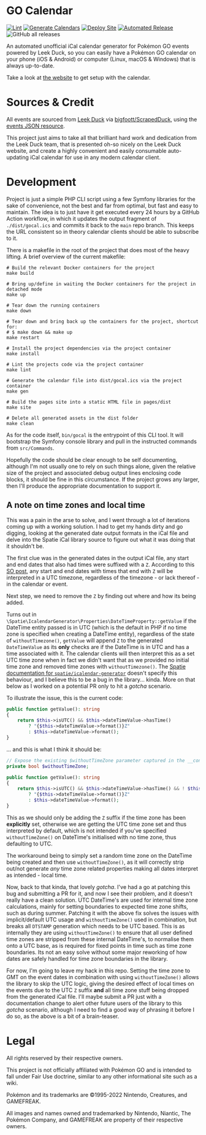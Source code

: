 # GO Calendar

[![Lint](https://github.com/othyn/go-calendar/actions/workflows/00-lint.yml/badge.svg)](https://github.com/othyn/go-calendar/actions/workflows/00-lint.yml)
[![Generate Calendars](https://github.com/othyn/go-calendar/actions/workflows/10-calendars.yml/badge.svg)](https://github.com/othyn/go-calendar/actions/workflows/10-calendars.yml)
[![Deploy Site](https://github.com/othyn/go-calendar/actions/workflows/20-site.yml/badge.svg)](https://github.com/othyn/go-calendar/actions/workflows/20-site.yml)
[![Automated Release](https://github.com/othyn/go-calendar/actions/workflows/30-release.yml/badge.svg)](https://github.com/othyn/go-calendar/actions/workflows/30-release.yml)
![GitHub all releases](https://img.shields.io/github/downloads/othyn/go-calendar/total?color=success&label=Downloads)

An automated unofficial iCal calendar generator for Pokémon GO events powered by Leek Duck, so you can easily have a
Pokémon GO calendar on your phone (iOS & Android) or computer (Linux, macOS & Windows) that is always up-to-date.

Take a look at [the website](https://gocalendar.info/) to get setup with the calendar.

# Sources & Credit

All events are sourced from [Leek Duck](https://leekduck.com/events/)
via [bigfoott/ScrapedDuck](https://github.com/bigfoott/ScrapedDuck), using
the [events JSON resource](https://github.com/bigfoott/ScrapedDuck/wiki/Events).

This project just aims to take all that brilliant hard work and dedication from the Leek Duck team, that is presented
oh-so nicely on the Leek Duck website, and create a highly convenient and easily consumable auto-updating iCal calendar
for use in any modern calendar client.

# Development

Project is just a simple PHP CLI script using a few Symfony libraries for the sake of convenience, not the best and far
from optimal, but fast and easy to maintain. The idea is to just have it get executed every 24 hours by a GitHub Action
workflow, in which it updates the output fragment of `./dist/gocal.ics` and commits it back to the `main` repo branch.
This keeps the URL consistent so in theory calendar clients should be able to subscribe to it.

There is a makefile in the root of the project that does most of the heavy lifting. A brief overview of the current
makefile:

```shell
# Build the relevant Docker containers for the project
make build

# Bring up/define in waiting the Docker containers for the project in detached mode
make up

# Tear down the running containers 
make down

# Tear down and bring back up the containers for the project, shortcut for:
# $ make down && make up
make restart

# Install the project dependencies via the project container
make install

# Lint the projects code via the project container
make lint

# Generate the calendar file into dist/gocal.ics via the project container 
make gen

# Build the pages site into a static HTML file in pages/dist 
make site

# Delete all generated assets in the dist folder 
make clean
```

As for the code itself, `bin/gocal` is the entrypoint of this CLI tool. It will bootstrap the Symfony console library
and pull in the instructed commands from `src/Commands`.

Hopefully the code should be clear enough to be self documenting, although I'm not usually one to rely on such things
alone, given the relative size of the project and associated debug output lines enclosing code blocks, it should be fine
in this circumstance. If the project grows any larger, then I'll produce the appropriate documentation to support it.

## A note on time zones and local time

This was a pain in the arse to solve, and I went through a lot of iterations coming up with a working solution. I had to
get my hands dirty and go digging, looking at the generated date output formats in the iCal file and delve into the
Spatie iCal library source to figure out what it was doing that it shouldn't be.

The first clue was in the generated dates in the output iCal file, any start and end dates that also had times were
suffixed with a `Z`. According to this [SO post](https://stackoverflow.com/a/7626131/4494375), any start and end dates
with times that end with `Z` will be interpreted in a UTC timezone, regardless of the timezone - or lack thereof - in
the calendar or event.

Next step, we need to remove the `Z` by finding out where and how its being added.

Turns out in `\Spatie\IcalendarGenerator\Properties\DateTimeProperty::getValue` if the DateTime entity passed is in
UTC (which is the default in PHP if no time zone is specified when creating a DateTime entity), regardless of the state
of `withoutTimezone()`, `getValue` will append `Z` to the generated `DateTimeValue` as its **only** checks are if the
DateTime is in UTC and has a time associated with it. The calendar clients will then interpret this as a set UTC time
zone when in fact we didn't want that as we provided no initial time zone and removed time zones
with `withoutTimezone()`.
The [Spatie documentation for `spatie/icalendar-generator`](https://github.com/spatie/icalendar-generator#timezones)
doesn't specify this behaviour, and I believe this to be a bug in the library... kinda. More on that below as I worked
on a potential PR only to hit a _gotcha_ scenario.

To illustrate the issue, this is the current code:

```php
public function getValue(): string
{
    return $this->isUTC() && $this->dateTimeValue->hasTime()
        ? "{$this->dateTimeValue->format()}Z"
        : $this->dateTimeValue->format();
}
```

... and this is what I think it should be:

```php
// Expose the existing $withoutTimeZone parameter captured in the __construct as a class property
private bool $withoutTimeZone;

public function getValue(): string
{
    return $this->isUTC() && $this->dateTimeValue->hasTime() && ! $this->withoutTimeZone
        ? "{$this->dateTimeValue->format()}Z"
        : $this->dateTimeValue->format();
}
```

This as we should only be adding the `Z` suffix if the time zone has been **explicitly** set, otherwise we are getting
the UTC time zone set and thus interpreted by default, which is not intended if you've specified `withoutTimeZone()` on
DateTime's initialised with no time zone, thus defaulting to UTC.

The workaround being to simply set a random time zone on the DateTime being created and then use `withoutTimeZone()`, as
it will correctly strip out/not generate _any_ time zone related properties making all dates interpret as intended -
local time.

Now, back to that kinda, that lovely _gotcha_. I've had a go at patching this bug and submitting a PR for it,
and now I see their problem, and it doesn't really have a clean solution. UTC DateTime's are used for internal time zone
calculations, mainly for setting boundaries to expected time zone shifts, such as during summer. Patching it with
the above fix solves the issues with implicit/default UTC usage and `withoutTimeZone()` used in combination, but breaks
all `DTSTAMP` generation which needs to be UTC based. This is as internally they are using `withoutTimeZone()` to ensure
that all user defined time zones are stripped from these internal DateTime's, to normalise them onto a UTC base,
as is required for fixed points in time such as time zone boundaries. Its not an easy solve without some major
reworking of how dates are safely handled for time zone boundaries in the library.

For now, I'm going to leave my hack in this repo. Setting the time zone to GMT on the event dates in combination with
using `withoutTimeZone()` allows the library to skip the UTC logic, giving the desired effect of local times on the
events due to the UTC `Z` suffix **and** all time zone stuff being dropped from the generated iCal file. I'll maybe
submit a PR just with a documentation change to alert other future users of the library to this _gotcha_ scenario,
although I need to find a good way of phrasing it before I do so, as the above is a bit of a brain-teaser.

# Legal

All rights reserved by their respective owners.

This project is not officially affiliated with Pokémon GO and is intended to fall under Fair Use doctrine, similar to
any other informational site such as a wiki.

Pokémon and its trademarks are ©1995-2022 Nintendo, Creatures, and GAMEFREAK.

All images and names owned and trademarked by Nintendo, Niantic, The Pokémon Company, and GAMEFREAK are property of
their respective owners.
